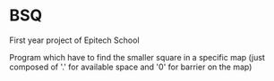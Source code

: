 # BSQ
First year project of Epitech School

Program which have to find the smaller square in a specific map (just composed of '.' for available space and '0' for  barrier on the map)
